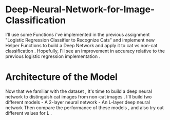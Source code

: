 # Deep-Neural-Network-for-Image-Classification
I'll use some Functions i've implemented in the previous assignment "Logistic Regression Classifier to Recognize Cats" and implement new Helper Functions to build a Deep Network and apply it to cat vs non-cat classification . Hopefully, I'll see an improvement in accuracy relative to the previous logistic regression implementation .
# Architecture of the Model
   Now that we familiar with the dataset , It's time to build a deep neural network to distinguish cat images from non-cat images .
   I'll build two different models 
    - A 2-layer neural network
    - An L-layer deep neural network
    Then compare the performance of these models , and also try out different values for L .  
